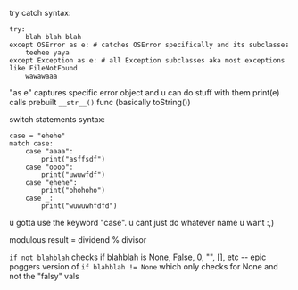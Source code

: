 try catch syntax:

```
try:
    blah blah blah
except OSError as e: # catches OSError specifically and its subclasses
    teehee yaya
except Exception as e: # all Exception subclasses aka most exceptions like FileNotFound
    wawawaaa
```

"as e" captures specific error object and u can do stuff with them
print(e) calls prebuilt `__str__()` func (basically toString())

switch statements syntax:

```
case = "ehehe"
match case:
    case "aaaa":
        print("asffsdf")
    case "oooo":
        print("uwuwfdf")
    case "ehehe":
        print("ohohoho")
    case _:
        print("wuwuwhfdfd")
```
u gotta use the keyword "case". u cant just do whatever name u want :,)



modulous
result = dividend % divisor





`if not blahblah` checks if blahblah is None, False, 0, "", [], etc -- epic poggers version of 
`if blahblah != None` which only checks for None and not the "falsy" vals